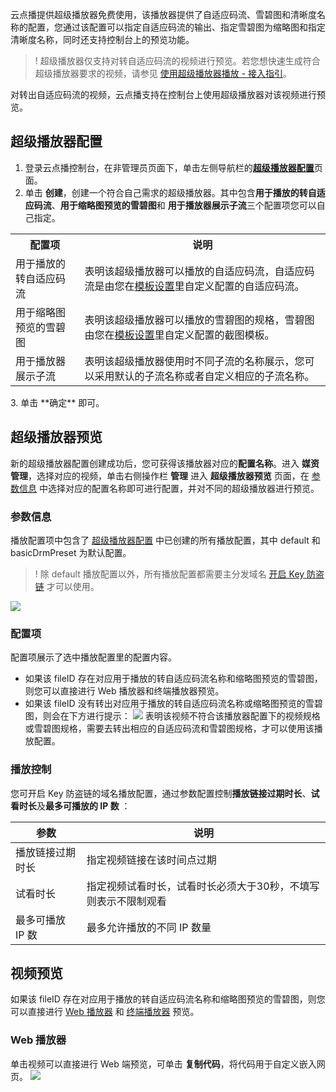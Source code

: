 云点播提供超级播放器免费使用，该播放器提供了自适应码流、雪碧图和清晰度名称的配置，您通过该配置可以指定自适应码流的输出、指定雪碧图为缩略图和指定清晰度名称，同时还支持控制台上的预览功能。

> ! 超级播放器仅支持对转自适应码流的视频进行预览。若您想快速生成符合超级播放器要求的视频，请参见 [使用超级播放器播放 - 接入指引](https://cloud.tencent.com/document/product/266/46217)。

对转出自适应码流的视频，云点播支持在控制台上使用超级播放器对该视频进行预览。

[](id:sp_set)
## 超级播放器配置

1. 登录云点播控制台，在非管理员页面下，单击左侧导航栏的[**超级播放器配置**](https://console.cloud.tencent.com/vod/distribute-play/super-player)页面。
2. 单击 **创建**，创建一个符合自己需求的超级播放器。其中包含**用于播放的转自适应码流**、**用于缩略图预览的雪碧图**和 **用于播放器展示子流**三个配置项您可以自己指定。
<table><tr><th>配置项</th><th>说明</th></tr>
<tr>
<td>用于播放的转自适应码流</td>
<td>表明该超级播放器可以播放的自适应码流，自适应码流是由您在<a href="https://cloud.tencent.com/document/product/266/33818#.E8.87.AA.E9.80.82.E5.BA.94.E7.A0.81.E6.B5.81.E6.A8.A1.E6.9D.BF">模板设置</a>里自定义配置的自适应码流。</td>
</tr><tr>
<td>用于缩略图预览的雪碧图</td>
<td>表明该超级播放器可以播放的雪碧图的规格，雪碧图由您在<a href="https://cloud.tencent.com/document/product/266/33818#.E9.9B.AA.E7.A2.A7.E5.9B.BE.E6.88.AA.E5.9B.BE">模板设置</a>里自定义配置的截图模板。</td>
</tr><tr>
<td>用于播放器展示子流</td>
<td>表明该超级播放器使用时不同子流的名称展示，您可以采用默认的子流名称或者自定义相应的子流名称。</td>
</tr></table>
3. 单击 **确定** 即可。

[](id:v_pre)
## 超级播放器预览
新的超级播放器配置创建成功后，您可获得该播放器对应的**配置名称**。进入 **媒资管理**，选择对应的视频，单击右侧操作栏 **管理** 进入 **超级播放器预览** 页面，在 [参数信息](#parameter) 中选择对应的配置名称即可进行配置，并对不同的超级播放器进行预览。

[](id:parameter)
### 参数信息
播放配置项中包含了 [超级播放器配置](#sp_set) 中已创建的所有播放配置，其中 default 和 basicDrmPreset 为默认配置。
>! 除 default 播放配置以外，所有播放配置都需要主分发域名 [开启 Key 防盗链](https://console.cloud.tencent.com/vod/distribute-play/domain) 才可以使用。

![](https://main.qcloudimg.com/raw/1fba627dd3b9a6b4d13c36a2875ee49a.png)

[](id:item)
### 配置项

配置项展示了选中播放配置里的配置内容。
- 如果该 fileID 存在对应用于播放的转自适应码流名称和缩略图预览的雪碧图，则您可以直接进行 Web 播放器和终端播放器预览。
- 如果该 fileID 没有转出对应用于播放的转自适应码流名称或缩略图预览的雪碧图，则会在下方进行提示：
![](https://main.qcloudimg.com/raw/8f08e16c92d65879b91ec09e484e88d0.png)
表明该视频不符合该播放器配置下的视频规格或雪碧图规格，需要去转出相应的自适应码流和雪碧图规格，才可以使用该播放配置。

 
### 播放控制
您可开启 Key 防盗链的域名播放配置，通过参数配置控制**播放链接过期时长**、**试看时长**及**最多可播放的 IP 数** ：

| 参数       | 说明                             |
| ---------------- | ------------------------------------------------------------ |
| 播放链接过期时长 | 指定视频链接在该时间点过期                  |
| 试看时长     | 指定视频试看时长，试看时长必须大于30秒，不填写则表示不限制观看 |
| 最多可播放 IP 数 | 最多允许播放的不同 IP 数量                  |



## 视频预览
如果该 fileID 存在对应用于播放的转自适应码流名称和缩略图预览的雪碧图，则您可以直接进行 [Web 播放器](#web_play) 和 [终端播放器](#terminal_play) 预览。

[](id:web_play)
### Web 播放器
单击视频可以直接进行 Web 端预览，可单击 **复制代码**，将代码用于自定义嵌入网页。
![](https://main.qcloudimg.com/raw/70790dbc89f343d3bbf4b763211f0865.png)


  

